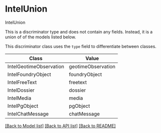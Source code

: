 # IntelUnion

IntelUnion

This is a discriminator type and does not contain any fields. Instead, it is a union
of of the models listed below.

This discriminator class uses the `type` field to differentiate between classes.

| Class | Value
| ------------ | -------------
IntelGeotimeObservation | geotimeObservation
IntelFoundryObject | foundryObject
IntelFreeText | freetext
IntelDossier | dossier
IntelMedia | media
IntelPgObject | pgObject
IntelChatMessage | chatMessage


[[Back to Model list]](../../../../README.md#models-v1-link) [[Back to API list]](../../../../README.md#apis-v1-link) [[Back to README]](../../../../README.md)
